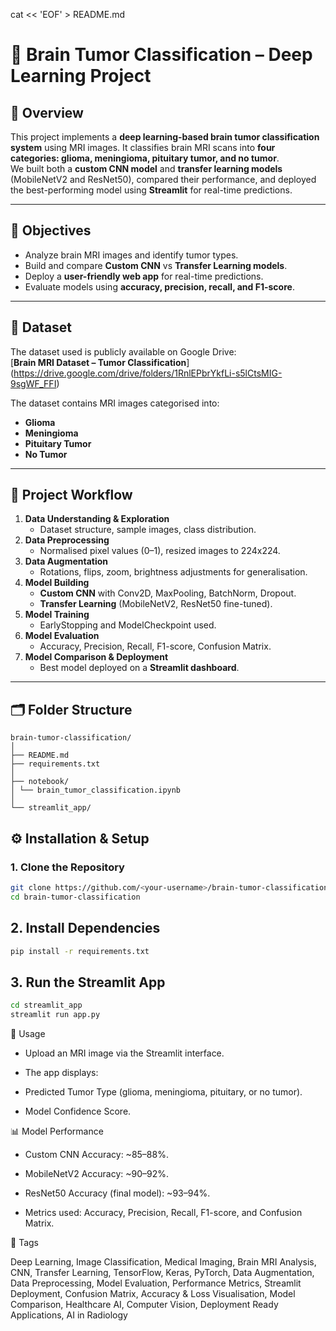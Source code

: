 cat << 'EOF' > README.md
# 🧠 Brain Tumor Classification – Deep Learning Project

## **📖 Overview**
This project implements a **deep learning-based brain tumor classification system** using MRI images. It classifies brain MRI scans into **four categories: glioma, meningioma, pituitary tumor, and no tumor**.  
We built both a **custom CNN model** and **transfer learning models** (MobileNetV2 and ResNet50), compared their performance, and deployed the best-performing model using **Streamlit** for real-time predictions.

---

## **🎯 Objectives**
- Analyze brain MRI images and identify tumor types.
- Build and compare **Custom CNN** vs **Transfer Learning models**.
- Deploy a **user-friendly web app** for real-time predictions.
- Evaluate models using **accuracy, precision, recall, and F1-score**.

---

## **📂 Dataset**
The dataset used is publicly available on Google Drive:  
[**Brain MRI Dataset – Tumor Classification**]
(https://drive.google.com/drive/folders/1RnlEPbrYkfLi-s5lCtsMIG-9sgWF_FFI)  

The dataset contains MRI images categorised into:  
- **Glioma**  
- **Meningioma**  
- **Pituitary Tumor**  
- **No Tumor**

---

## **📌 Project Workflow**
1. **Data Understanding & Exploration**  
   - Dataset structure, sample images, class distribution.  
2. **Data Preprocessing**  
   - Normalised pixel values (0–1), resized images to 224x224.  
3. **Data Augmentation**  
   - Rotations, flips, zoom, brightness adjustments for generalisation.  
4. **Model Building**  
   - **Custom CNN** with Conv2D, MaxPooling, BatchNorm, Dropout.  
   - **Transfer Learning** (MobileNetV2, ResNet50 fine-tuned).  
5. **Model Training**  
   - EarlyStopping and ModelCheckpoint used.  
6. **Model Evaluation**  
   - Accuracy, Precision, Recall, F1-score, Confusion Matrix.  
7. **Model Comparison & Deployment**  
   - Best model deployed on a **Streamlit dashboard**.

---

## **🗂 Folder Structure**
```
brain-tumor-classification/
│
├── README.md
├── requirements.txt
│
├── notebook/
│ └── brain_tumor_classification.ipynb
│
└── streamlit_app/
```
## **⚙️ Installation & Setup**

### **1. Clone the Repository**
```bash
git clone https://github.com/<your-username>/brain-tumor-classification.git
cd brain-tumor-classification
```

## 2. Install Dependencies
``` bash
pip install -r requirements.txt
```

## 3. Run the Streamlit App 
``` bash
cd streamlit_app
streamlit run app.py
```

🚀 Usage

- Upload an MRI image via the Streamlit interface.

- The app displays:
  
- Predicted Tumor Type (glioma, meningioma, pituitary, or no tumor).

- Model Confidence Score.

📊 Model Performance

- Custom CNN Accuracy: ~85–88%.

- MobileNetV2 Accuracy: ~90–92%.

- ResNet50 Accuracy (final model): ~93–94%.

- Metrics used: Accuracy, Precision, Recall, F1-score, and Confusion Matrix.

🔖 Tags

Deep Learning, Image Classification, Medical Imaging, Brain MRI Analysis, CNN, Transfer Learning, TensorFlow, Keras, PyTorch, Data Augmentation, Data Preprocessing, Model Evaluation, Performance Metrics, Streamlit Deployment, Confusion Matrix, Accuracy & Loss Visualisation, Model Comparison, Healthcare AI, Computer Vision, Deployment Ready Applications, AI in Radiology






